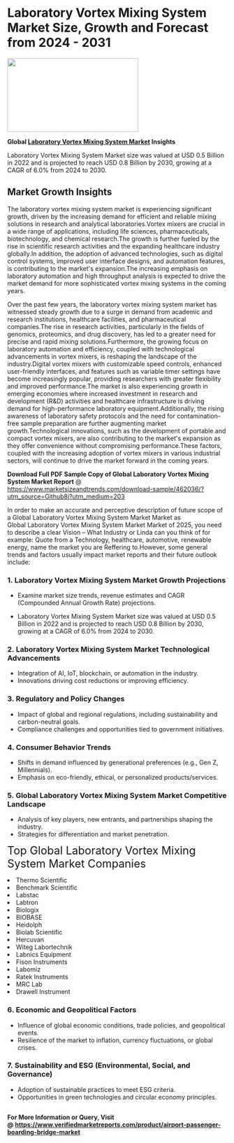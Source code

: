 <H1>Laboratory Vortex Mixing System Market Size, Growth and Forecast from 2024 - 2031</H1><img class="aligncenter size-medium wp-image-584254" src="https://thirdeyenews.in/wp-content/uploads/2024/09/Global-Market-Research-300x168.jpeg" alt="" width="300" height="168" /><p><strong>Global&nbsp;<a href="https://www.marketsizeandtrends.com/download-sample/462036/?utm_source=Github8j?utm_medium=203">Laboratory Vortex Mixing System Market</a> Insights</strong></p><p>Laboratory Vortex Mixing System Market size was valued at USD 0.5 Billion in 2022 and is projected to reach USD 0.8 Billion by 2030, growing at a CAGR of 6.0% from 2024 to 2030.</p><p><h2>Market Growth Insights</h2> <p>The laboratory vortex mixing system market is experiencing significant growth, driven by the increasing demand for efficient and reliable mixing solutions in research and analytical laboratories.Vortex mixers are crucial in a wide range of applications, including life sciences, pharmaceuticals, biotechnology, and chemical research.The growth is further fueled by the rise in scientific research activities and the expanding healthcare industry globally.In addition, the adoption of advanced technologies, such as digital control systems, improved user interface designs, and automation features, is contributing to the market's expansion.The increasing emphasis on laboratory automation and high throughput analysis is expected to drive the market demand for more sophisticated vortex mixing systems in the coming years.</p> <p>Over the past few years, the laboratory vortex mixing system market has witnessed steady growth due to a surge in demand from academic and research institutions, healthcare facilities, and pharmaceutical companies.The rise in research activities, particularly in the fields of genomics, proteomics, and drug discovery, has led to a greater need for precise and rapid mixing solutions.Furthermore, the growing focus on laboratory automation and efficiency, coupled with technological advancements in vortex mixers, is reshaping the landscape of the industry.Digital vortex mixers with customizable speed controls, enhanced user-friendly interfaces, and features such as variable timer settings have become increasingly popular, providing researchers with greater flexibility and improved performance.The market is also experiencing growth in emerging economies where increased investment in research and development (R&D) activities and healthcare infrastructure is driving demand for high-performance laboratory equipment.Additionally, the rising awareness of laboratory safety protocols and the need for contamination-free sample preparation are further augmenting market growth.Technological innovations, such as the development of portable and compact vortex mixers, are also contributing to the market's expansion as they offer convenience without compromising performance.These factors, coupled with the increasing adoption of vortex mixers in various industrial sectors, will continue to drive the market forward in the coming years.<p><span class=""><strong>Download Full PDF Sample Copy of Global Laboratory Vortex Mixing System Market Report</strong> @ <a href="https://www.marketsizeandtrends.com/download-sample/462036/?utm_source=Github8j?utm_medium=203" target="_blank">https://www.marketsizeandtrends.com/download-sample/462036/?utm_source=Github8j?utm_medium=203</a></span></p><p>In order to make an accurate and perceptive description of future scope of a Global&nbsp;Laboratory Vortex Mixing System Market Market as Global&nbsp;Laboratory Vortex Mixing System Market Market of 2025, you need to describe a clear Vision &ndash; What Industry or Linda can you think of for example: Quote from a Technology, healthcare, automotive, renewable energy, name the market you are Reffering to.However, some general trends and factors usually impact market reports and their future outlook include:</p><h3>1.&nbsp;<strong>Laboratory Vortex Mixing System Market Growth Projections</strong></h3><ul><li>Examine market size trends, revenue estimates and CAGR (Compounded Annual Growth Rate) projections.</li><li><p>Laboratory Vortex Mixing System Market size was valued at USD 0.5 Billion in 2022 and is projected to reach USD 0.8 Billion by 2030, growing at a CAGR of 6.0% from 2024 to 2030.</p></li></ul><h3>2.&nbsp;<strong>Laboratory Vortex Mixing System Market Technological Advancements</strong></h3><ul><li>Integration of AI, IoT, blockchain, or automation in the industry.</li><li>Innovations driving cost reductions or improving efficiency.</li></ul><h3>3.&nbsp;<strong>Regulatory and Policy Changes</strong></h3><ul><li>Impact of global and regional regulations, including sustainability and carbon-neutral goals.</li><li>Compliance challenges and opportunities tied to government initiatives.</li></ul><h3>4.&nbsp;<strong>Consumer Behavior Trends</strong></h3><ul><li>Shifts in demand influenced by generational preferences (e.g., Gen Z, Millennials).</li><li>Emphasis on eco-friendly, ethical, or personalized products/services.</li></ul><h3>5.&nbsp;<strong>Global Laboratory Vortex Mixing System Market Competitive Landscape</strong></h3><ul><li>Analysis of key players, new entrants, and partnerships shaping the industry.</li><li>Strategies for differentiation and market penetration.</li></ul><p data-pm-slice="1 1 []"><span style="color: inherit; font-family: inherit; font-size: 25px;">Top Global Laboratory Vortex Mixing System Market Companies</span></p><div class="" data-test-id=""><p><li>Thermo Scientific</li><li> Benchmark Scientific</li><li> Labstac</li><li> Labtron</li><li> Biologix</li><li> BIOBASE</li><li> Heidolph</li><li> Biolab Scientific</li><li> Hercuvan</li><li> Witeg Labortechnik</li><li> Labnics Equipment</li><li> Fison Instruments</li><li> Labomiz</li><li> Ratek Instruments</li><li> MRC Lab</li><li> Drawell Instrument</li></p></div><h3>6.&nbsp;<strong>Economic and Geopolitical Factors</strong></h3><ul><li>Influence of global economic conditions, trade policies, and geopolitical events.</li><li>Resilience of the market to inflation, currency fluctuations, or global crises.</li></ul><h3>7.&nbsp;<strong>Sustainability and ESG (Environmental, Social, and Governance)</strong></h3><ul><li>Adoption of sustainable practices to meet ESG criteria.</li><li>Opportunities in green technologies and circular economy principles.</li></ul><h2><strong style="font-size: 14px;">For More Information or Query, Visit @&nbsp;</strong><a style="background-color: #ffffff; font-size: 14px;" href="https://www.marketsizeandtrends.com/report/laboratory-vortex-mixing-system-market/" target="_blank">https://www.verifiedmarketreports.com/product/airport-passenger-boarding-bridge-market</a></h2>